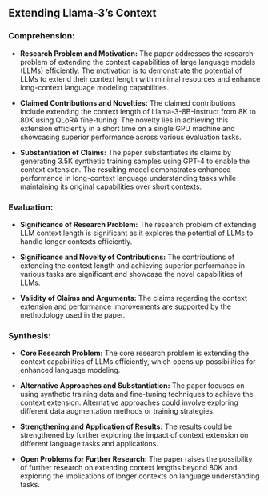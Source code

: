 ## Extending Llama-3’s Context

### Comprehension:

- **Research Problem and Motivation:**
  The paper addresses the research problem of extending the context capabilities of large language models (LLMs) efficiently. The motivation is to demonstrate the potential of LLMs to extend their context length with minimal resources and enhance long-context language modeling capabilities.

- **Claimed Contributions and Novelties:**
  The claimed contributions include extending the context length of Llama-3-8B-Instruct from 8K to 80K using QLoRA fine-tuning. The novelty lies in achieving this extension efficiently in a short time on a single GPU machine and showcasing superior performance across various evaluation tasks.

- **Substantiation of Claims:**
  The paper substantiates its claims by generating 3.5K synthetic training samples using GPT-4 to enable the context extension. The resulting model demonstrates enhanced performance in long-context language understanding tasks while maintaining its original capabilities over short contexts.

### Evaluation:

- **Significance of Research Problem:**
  The research problem of extending LLM context length is significant as it explores the potential of LLMs to handle longer contexts efficiently.

- **Significance and Novelty of Contributions:**
  The contributions of extending the context length and achieving superior performance in various tasks are significant and showcase the novel capabilities of LLMs.

- **Validity of Claims and Arguments:**
  The claims regarding the context extension and performance improvements are supported by the methodology used in the paper.

### Synthesis:

- **Core Research Problem:**
  The core research problem is extending the context capabilities of LLMs efficiently, which opens up possibilities for enhanced language modeling.

- **Alternative Approaches and Substantiation:**
  The paper focuses on using synthetic training data and fine-tuning techniques to achieve the context extension. Alternative approaches could involve exploring different data augmentation methods or training strategies.

- **Strengthening and Application of Results:**
  The results could be strengthened by further exploring the impact of context extension on different language tasks and applications.

- **Open Problems for Further Research:**
  The paper raises the possibility of further research on extending context lengths beyond 80K and exploring the implications of longer contexts on language understanding tasks.